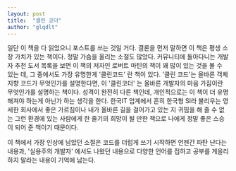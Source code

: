 ```yaml
---
layout: post
title:  "클린 코더"
author: "glqdlt"
---
```


일단 이 책을 다 읽었으니 포스트를 쓰는 것일 거다. 결론을 먼저 말하면 이 책은 평생 소장 가치가 있는 책이다. 정말 가슴을 울리는 소절도 많았다.
커뮤니티에 돌아다니는 개발자 추천 도서 목록을 보면 이 책의 저자인 로버트 마틴의 책이 꽤 많이 있는 것을 볼 수 있는 데, 그 중에서도 가장 유명한게 '클린코드' 란 책이 있다. '클린 코드'는 올바른 객체지향 코드가 무엇인가를 설명한다면, 이 '클린코더' 는 올바른 개발자의 마음 가짐이란 무엇인가를 설명하는 책이다. 성격이 완전히 다른 책인데, 개인적으로는 이 책이 더 유명해져야 하는게 아닌가 하는 생각을 한다. 한국IT 업계에서 흔히 한국형 SI라 불리우는 영세한 회사에서 좋은 가르침이나 내가 올바른 길을 걸어가고 있는 지 귀띰을 해 줄 수 없는 그런 환경에 있는 사람에게 한 줄기의 희망이 될 만한 책으로 나에게 정말 좋은 스승이 되어 준 책이기 때문이다. 

이 책에서 가장 인상에 남았던 소절은 코드를 더럽게 쓰기 시작하면 언젠간 파탄 난다는 내용과, '실용주의 개발자' 에서도 나왔던 내용으로 다양한 언어를 접하고 공부를 게을리 하지 말라는 내용이 기억에 남는다.

